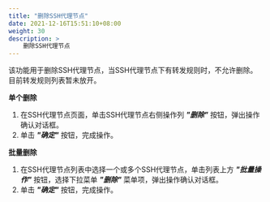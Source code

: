```yaml
---
title: "删除SSH代理节点"
date: 2021-12-16T15:51:10+08:00
weight: 30
description: >
    删除SSH代理节点
---
```


该功能用于删除SSH代理节点，当SSH代理节点下有转发规则时，不允许删除。目前转发规则列表暂未放开。

**单个删除**

1. 在SSH代理节点页面，单击SSH代理节点右侧操作列 **_"删除"_** 按钮，弹出操作确认对话框。
2. 单击 **_"确定"_** 按钮，完成操作。

**批量删除**

1. 在SSH代理节点列表中选择一个或多个SSH代理节点，单击列表上方 **_"批量操作"_** 按钮，选择下拉菜单 **_"删除"_** 菜单项，弹出操作确认对话框。
2. 单击 **_"确定"_** 按钮，完成操作。
